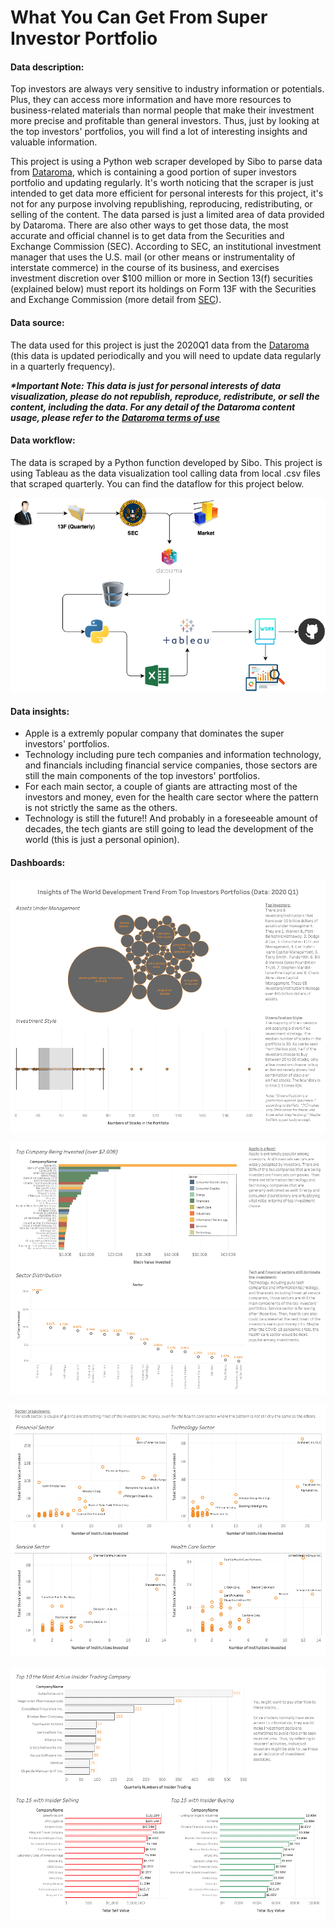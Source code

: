 # What You Can Get From Super Investor Portfolio

#### Data description:

Top investors are always very sensitive to industry information or potentials. Plus, they can access more information and have more resources to business-related materials than normal people that make their investment more precise and profitable than general investors. Thus, just by looking at the top investors' portfolios, you will find a lot of interesting insights and valuable information. 

This project is using a Python web scraper developed by Sibo to parse data from [Dataroma](https://www.dataroma.com/m/home.php), which is containing a good portion of super investors portfolio and updating regularly. It's worth noticing that the scraper is just intended to get data more efficient for personal interests for this project, it's not for any purpose involving republishing, reproducing, redistributing, or selling of the content. The data parsed is just a limited area of data provided by Dataroma. There are also other ways to get those data, the most accurate and official channel is to get data from the Securities and Exchange Commission (SEC). According to SEC, an institutional investment manager that uses the U.S. mail (or other means or instrumentality of interstate commerce) in the course of its business, and exercises investment discretion over $100 million or more in Section 13(f) securities (explained below) must report its holdings on Form 13F with the Securities and Exchange Commission (more detail from [SEC](https://www.sec.gov/fast-answers/answers-form13fhtm.html)). 

#### Data source: 
 The data used for this project is just the 2020Q1 data from the [Dataroma](https://www.dataroma.com/m/home.php) (this data is updated periodically and you will need to update data regularly in a quarterly frequency).

***\*Important Note: This data is just for personal interests of data visualization, please do not republish, reproduce, redistribute, or sell the content, including the data. For any detail of the Dataroma content usage, please refer to the [Dataroma terms of use](https://www.dataroma.com/m/inc/tos.php)***

#### Data workflow:
The data is scraped by a Python function developed by Sibo. This project is using Tableau as the data visualization tool calling data from local .csv files that scraped quarterly. You can find the dataflow for this project below.
<p align="center">
    <img src="./Workbook/investors_dataflow.png" alt="investors_dataflow">
</p>

#### Data insights:
- Apple is a extremly popular company that dominates the super investors' portfolios.
- Technology including pure tech companies and information technology, and financials including financial service companies, those sectors are still the main components of the top investors' portfolios.
- For each main sector, a couple of giants are attracting most of the investors and money, even for the health care sector where the pattern is not strictly the same as the others. 
- Technology is still the future!! And probably in a foreseeable amount of decades, the tech giants are still going to lead the development of the world (this is just a personal opinion).

#### Dashboards:

<p align="center">
    <img src="./Workbook/dashboard_1.png" alt="investors_dashboard_1">
</p>
<p align="center">
    <img src="./Workbook/dashboard_2.png" alt="investors_dashboard_2">
</p>
<p align="center">
    <img src="./Workbook/dashboard_3.png" alt="investors_dashboard_3">
</p>
<p align="center">
    <img src="./Workbook/dashboard_4.png" alt="investors_dashboard_4">
</p>